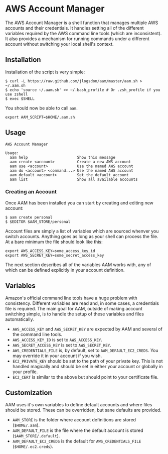 # AWS Account Manager

The AWS Account Manager is a shell function that manages multiple AWS accounts and their credentials. It handles setting
all of the different variables required by the AWS command line tools (which are inconsistent). It also provides a
mechanism for running commands under a different account without switching your local shell's context.

## Installation

Installation of the script is very simple:

```
$ curl -L https://raw.github.com/jlogsdon/aam/master/aam.sh > ~/.aam.sh
$ echo 'source ~/.aam.sh' >> ~/.bash_profile # Or .zsh_profile if you use zshell
$ exec $SHELL
```

You should now be able to call `aam`.

```
export AAM_SCRIPT=$HOME/.aam.sh
```
## Usage

```
AWS Account Manager

Usage:
  aam help                      Show this message
  aam create <account>          Create a new AWS account
  aam use <account>             Use the named AWS account
  aam do <account> <command...> Use the named AWS account
  aam default <account>         Set the default account
  aam list                      Show all available accounts
```

### Creating an Account

Once AAM has been installed you can start by creating and editing new account:

```
$ aam create personal
$ $EDITOR $AAM_STORE/personal
```

Account files are simply a list of variables which are sourced whenver you switch accounts. Anything goes as long as
your shell can process the file. At a bare minimum the file should look like this:

```
export AWS_ACCESS_KEY=some_access_key_id
export AWS_SECRET_KEY=some_secret_access_key
```

The next section describes all of the variables AAM works with, any of which can be defined explicitly in your account
definition.

## Variables

Amazon's official command line tools have a huge problem with consistency. Different variables are read and, in some
cases, a credentials file is required. The main goal for AAM, outside of making account switching simple, is to handle
the setup of these variables and files automatically.

* `AWS_ACCESS_KEY` and `AWS_SECRET_KEY` are expected by AAM and several of the command line tools.
* `AWS_ACCESS_KEY_ID` is set to `AWS_ACCESS_KEY`.
* `AWS_SECRET_ACCESS_KEY` is set to `AWS_SECRET_KEY`.
* `AWS_CREDENTIALS_FILE` is, by default, set to `AAM_DEFAULT_EC2_CREDS`. You may override it in your account if you
  wish.
* `EC2_PRIVATE_KEY` should be set to the path of your private key. This is not handled magically and should be set in
  either your account or globally in your profile.
* `EC2_CERT` is similar to the above but should point to your certificate file.

## Customization

AAM uses it's own variables to define default accounts and where files should be stored. These can be overridden, but
sane defaults are provided.

* `AAM_STORE` is the folder where account definitions are stored (`$HOME/.aam`).
* `AAM_DEFAULT_FILE` is the file where the default account is stored (`$AAM_STORE/.default`).
* `AAM_DEFAULT_EC2_CREDS` is the default for `AWS_CREDENTIALS_FILE` (`$HOME/.ec2.creds`).

